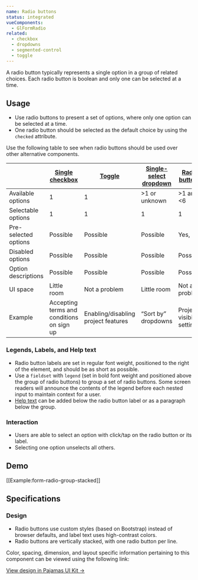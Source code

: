 ```yaml
---
name: Radio buttons
status: integrated
vueComponents:
  - GlFormRadio
related:
  - checkbox
  - dropdowns
  - segmented-control
  - toggle
---
```


A radio button typically represents a single option in a group of related choices. Each radio button is boolean and only one can be selected at a time.

## Usage

- Use radio buttons to present a set of options, where only one option can be selected at a time.
- One radio button should be selected as the default choice by using the `checked` attribute.

Use the following table to see when radio buttons should be used over other alternative components.

|                      | [Single checkbox](/components/checkbox) | [Toggle](/components/toggle)        | [Single-select dropdown](/components/dropdowns) | [Radio buttons](/components/radio-button) | [Segmented control](/components/segmented-control) | [Multiple checkboxes](/components/checkbox)    | [Multi-select dropdown](/components/dropdowns) |
| -------------------- | ----------------------------------------- | ----------------------------------- | ----------------------------------------------- | ----------------------------------------- | -------------------------------------------------- | ------------------------------------------------ | ---------------------------------------------- |
| Available options    | 1                                         | 1                                   | >1 or unknown                                   | >1 and <6                                 | >1 and <6                                          | >1 and <6                                        | >1 or unknown                                  |
| Selectable options   | 1                                         | 1                                   | 1                                               | 1                                         | 1                                                  | >1 or even all                                   | >1 or even all                                 |
| Pre-selected options | Possible                                  | Possible                            | Possible                                        | Yes, 1                                    | Yes, 1                                             | Possible                                         | Possible                                       |
| Disabled options     | Possible                                  | Possible                            | Possible                                        | Possible                                  | No                                                 | Possible                                         | Possible                                       |
| Option descriptions  | Possible                                  | Possible                            | Possible                                        | Possible                                  | No                                                 | Possible                                         | Possible                                       |
| UI space             | Little room                               | Not a problem                       | Little room                                     | Not a problem                             | Not a problem                                      | Not a problem                                    | Little room                                    |
| Example              | Accepting terms and conditions on sign up | Enabling/disabling project features | “Sort by” dropdowns                             | Project visibility setting                | 7, 30, 90 days timeframe in analytics dashboards   | Scopes selection in User settings > Applications | Add/remove labels                              |

### Legends, Labels, and Help text

- Radio button labels are set in regular font weight, positioned to the right of the element, and should be as short as possible.
- Use a `fieldset` with `legend` (set in bold font weight and positioned above the group of radio buttons) to group a set of radio buttons. Some screen readers will announce the contents of the legend before each nested input to maintain context for a user.
- [Help text](/components/forms#help-text) can be added below the radio button label or as a paragraph below the group.

### Interaction

- Users are able to select an option with click/tap on the radio button or its label.
- Selecting one option unselects all others.

## Demo

[[Example:form-radio-group-stacked]]

## Specifications

### Design

* Radio buttons use custom styles (based on Bootstrap) instead of browser defaults, and label text uses high-contrast colors.
* Radio buttons are vertically stacked, with one radio button per line.

Color, spacing, dimension, and layout specific information pertaining to this component can be viewed using the following link:

[View design in Pajamas UI Kit →](https://www.figma.com/file/qEddyqCrI7kPSBjGmwkZzQ/Pajamas-UI-Kit-Beta?node-id=3947%3A143)
